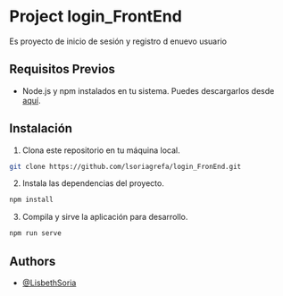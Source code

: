 
# Project login_FrontEnd

Es proyecto de inicio de sesión y registro d enuevo usuario

## Requisitos Previos

- Node.js y npm instalados en tu sistema. Puedes descargarlos desde [aquí](https://nodejs.org/).

## Instalación

1. Clona este repositorio en tu máquina local.

```bash
git clone https://github.com/lsoriagrefa/login_FronEnd.git 
```

2. Instala las dependencias del proyecto.
```bash
npm install
```

3. Compila y sirve la aplicación para desarrollo.
```bash
npm run serve
```



## Authors

- [@LisbethSoria](https://github.com/lsoriagrefa/login_FronEnd.git)

